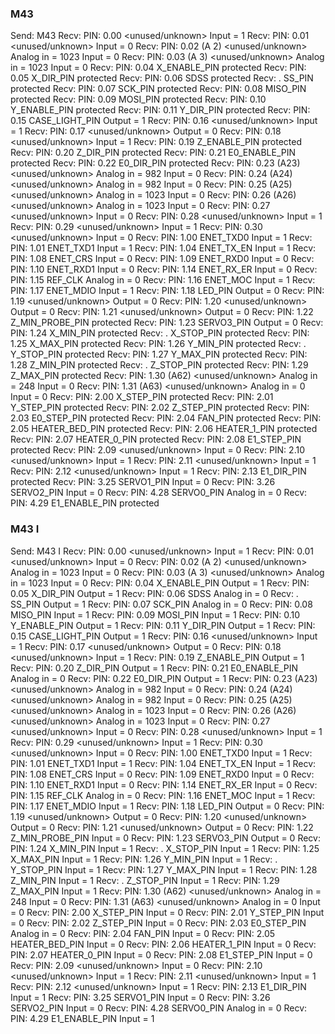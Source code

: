
### M43

Send: M43
Recv: PIN: 0.00        <unused/unknown>                       Input  = 1
Recv: PIN: 0.01        <unused/unknown>                       Input  = 0
Recv: PIN: 0.02 (A 2)  <unused/unknown>   Analog in =  1023   Input  = 0
Recv: PIN: 0.03 (A 3)  <unused/unknown>   Analog in =  1023   Input  = 0
Recv: PIN: 0.04        X_ENABLE_PIN                           protected
Recv: PIN: 0.05        X_DIR_PIN                              protected
Recv: PIN: 0.06        SDSS                                   protected
Recv: .                SS_PIN                                 protected
Recv: PIN: 0.07        SCK_PIN                                protected
Recv: PIN: 0.08        MISO_PIN                               protected
Recv: PIN: 0.09        MOSI_PIN                               protected
Recv: PIN: 0.10        Y_ENABLE_PIN                           protected
Recv: PIN: 0.11        Y_DIR_PIN                              protected
Recv: PIN: 0.15        CASE_LIGHT_PIN                         Output = 1
Recv: PIN: 0.16        <unused/unknown>                       Input  = 1
Recv: PIN: 0.17        <unused/unknown>                       Output = 0
Recv: PIN: 0.18        <unused/unknown>                       Input  = 1
Recv: PIN: 0.19        Z_ENABLE_PIN                           protected
Recv: PIN: 0.20        Z_DIR_PIN                              protected
Recv: PIN: 0.21        E0_ENABLE_PIN                          protected
Recv: PIN: 0.22        E0_DIR_PIN                             protected
Recv: PIN: 0.23 (A23)  <unused/unknown>   Analog in =   982   Input  = 0
Recv: PIN: 0.24 (A24)  <unused/unknown>   Analog in =   982   Input  = 0
Recv: PIN: 0.25 (A25)  <unused/unknown>   Analog in =  1023   Input  = 0
Recv: PIN: 0.26 (A26)  <unused/unknown>   Analog in =  1023   Input  = 0
Recv: PIN: 0.27        <unused/unknown>                       Input  = 0
Recv: PIN: 0.28        <unused/unknown>                       Input  = 1
Recv: PIN: 0.29        <unused/unknown>                       Input  = 1
Recv: PIN: 0.30        <unused/unknown>                       Input  = 0
Recv: PIN: 1.00        ENET_TXD0                              Input  = 1
Recv: PIN: 1.01        ENET_TXD1                              Input  = 1
Recv: PIN: 1.04        ENET_TX_EN                             Input  = 1
Recv: PIN: 1.08        ENET_CRS                               Input  = 0
Recv: PIN: 1.09        ENET_RXD0                              Input  = 0
Recv: PIN: 1.10        ENET_RXD1                              Input  = 0
Recv: PIN: 1.14        ENET_RX_ER                             Input  = 0
Recv: PIN: 1.15        REF_CLK                                Analog in =     0
Recv: PIN: 1.16        ENET_MOC                               Input  = 1
Recv: PIN: 1.17        ENET_MDIO                              Input  = 1
Recv: PIN: 1.18        LED_PIN                                Output = 0
Recv: PIN: 1.19        <unused/unknown>                       Output = 0
Recv: PIN: 1.20        <unused/unknown>                       Output = 0
Recv: PIN: 1.21        <unused/unknown>                       Output = 0
Recv: PIN: 1.22        Z_MIN_PROBE_PIN                        protected
Recv: PIN: 1.23        SERVO3_PIN                             Output = 0
Recv: PIN: 1.24        X_MIN_PIN                              protected
Recv: .                X_STOP_PIN                             protected
Recv: PIN: 1.25        X_MAX_PIN                              protected
Recv: PIN: 1.26        Y_MIN_PIN                              protected
Recv: .                Y_STOP_PIN                             protected
Recv: PIN: 1.27        Y_MAX_PIN                              protected
Recv: PIN: 1.28        Z_MIN_PIN                              protected
Recv: .                Z_STOP_PIN                             protected
Recv: PIN: 1.29        Z_MAX_PIN                              protected
Recv: PIN: 1.30 (A62)  <unused/unknown>   Analog in =   248   Input  = 0
Recv: PIN: 1.31 (A63)  <unused/unknown>   Analog in =     0   Input  = 0
Recv: PIN: 2.00        X_STEP_PIN                             protected
Recv: PIN: 2.01        Y_STEP_PIN                             protected
Recv: PIN: 2.02        Z_STEP_PIN                             protected
Recv: PIN: 2.03        E0_STEP_PIN                            protected
Recv: PIN: 2.04        FAN_PIN                                protected
Recv: PIN: 2.05        HEATER_BED_PIN                         protected
Recv: PIN: 2.06        HEATER_1_PIN                           protected
Recv: PIN: 2.07        HEATER_0_PIN                           protected
Recv: PIN: 2.08        E1_STEP_PIN                            protected
Recv: PIN: 2.09        <unused/unknown>                       Input  = 0
Recv: PIN: 2.10        <unused/unknown>                       Input  = 1
Recv: PIN: 2.11        <unused/unknown>                       Input  = 1
Recv: PIN: 2.12        <unused/unknown>                       Input  = 1
Recv: PIN: 2.13        E1_DIR_PIN                             protected
Recv: PIN: 3.25        SERVO1_PIN                             Input  = 0
Recv: PIN: 3.26        SERVO2_PIN                             Input  = 0
Recv: PIN: 4.28        SERVO0_PIN                             Analog in =     0
Recv: PIN: 4.29        E1_ENABLE_PIN                          protected

### M43 I

Send: M43 I
Recv: PIN: 0.00        <unused/unknown>                       Input  = 1
Recv: PIN: 0.01        <unused/unknown>                       Input  = 0
Recv: PIN: 0.02 (A 2)  <unused/unknown>   Analog in =  1023   Input  = 0
Recv: PIN: 0.03 (A 3)  <unused/unknown>   Analog in =  1023   Input  = 0
Recv: PIN: 0.04        X_ENABLE_PIN                           Output = 1
Recv: PIN: 0.05        X_DIR_PIN                              Output = 1
Recv: PIN: 0.06        SDSS                                   Analog in =     0
Recv: .                SS_PIN                                 Output = 1
Recv: PIN: 0.07        SCK_PIN                                Analog in =     0
Recv: PIN: 0.08        MISO_PIN                               Input  = 1
Recv: PIN: 0.09        MOSI_PIN                               Input  = 1
Recv: PIN: 0.10        Y_ENABLE_PIN                           Output = 1
Recv: PIN: 0.11        Y_DIR_PIN                              Output = 1
Recv: PIN: 0.15        CASE_LIGHT_PIN                         Output = 1
Recv: PIN: 0.16        <unused/unknown>                       Input  = 1
Recv: PIN: 0.17        <unused/unknown>                       Output = 0
Recv: PIN: 0.18        <unused/unknown>                       Input  = 1
Recv: PIN: 0.19        Z_ENABLE_PIN                           Output = 1
Recv: PIN: 0.20        Z_DIR_PIN                              Output = 1
Recv: PIN: 0.21        E0_ENABLE_PIN                          Analog in =     0
Recv: PIN: 0.22        E0_DIR_PIN                             Output = 1
Recv: PIN: 0.23 (A23)  <unused/unknown>   Analog in =   982   Input  = 0
Recv: PIN: 0.24 (A24)  <unused/unknown>   Analog in =   982   Input  = 0
Recv: PIN: 0.25 (A25)  <unused/unknown>   Analog in =  1023   Input  = 0
Recv: PIN: 0.26 (A26)  <unused/unknown>   Analog in =  1023   Input  = 0
Recv: PIN: 0.27        <unused/unknown>                       Input  = 0
Recv: PIN: 0.28        <unused/unknown>                       Input  = 1
Recv: PIN: 0.29        <unused/unknown>                       Input  = 1
Recv: PIN: 0.30        <unused/unknown>                       Input  = 0
Recv: PIN: 1.00        ENET_TXD0                              Input  = 1
Recv: PIN: 1.01        ENET_TXD1                              Input  = 1
Recv: PIN: 1.04        ENET_TX_EN                             Input  = 1
Recv: PIN: 1.08        ENET_CRS                               Input  = 0
Recv: PIN: 1.09        ENET_RXD0                              Input  = 0
Recv: PIN: 1.10        ENET_RXD1                              Input  = 0
Recv: PIN: 1.14        ENET_RX_ER                             Input  = 0
Recv: PIN: 1.15        REF_CLK                                Analog in =     0
Recv: PIN: 1.16        ENET_MOC                               Input  = 1
Recv: PIN: 1.17        ENET_MDIO                              Input  = 1
Recv: PIN: 1.18        LED_PIN                                Output = 0
Recv: PIN: 1.19        <unused/unknown>                       Output = 0
Recv: PIN: 1.20        <unused/unknown>                       Output = 0
Recv: PIN: 1.21        <unused/unknown>                       Output = 0
Recv: PIN: 1.22        Z_MIN_PROBE_PIN                        Input  = 0
Recv: PIN: 1.23        SERVO3_PIN                             Output = 0
Recv: PIN: 1.24        X_MIN_PIN                              Input  = 1
Recv: .                X_STOP_PIN                             Input  = 1
Recv: PIN: 1.25        X_MAX_PIN                              Input  = 1
Recv: PIN: 1.26        Y_MIN_PIN                              Input  = 1
Recv: .                Y_STOP_PIN                             Input  = 1
Recv: PIN: 1.27        Y_MAX_PIN                              Input  = 1
Recv: PIN: 1.28        Z_MIN_PIN                              Input  = 1
Recv: .                Z_STOP_PIN                             Input  = 1
Recv: PIN: 1.29        Z_MAX_PIN                              Input  = 1
Recv: PIN: 1.30 (A62)  <unused/unknown>   Analog in =   248   Input  = 0
Recv: PIN: 1.31 (A63)  <unused/unknown>   Analog in =     0   Input  = 0
Recv: PIN: 2.00        X_STEP_PIN                             Input  = 0
Recv: PIN: 2.01        Y_STEP_PIN                             Input  = 0
Recv: PIN: 2.02        Z_STEP_PIN                             Input  = 0
Recv: PIN: 2.03        E0_STEP_PIN                            Analog in =     0
Recv: PIN: 2.04        FAN_PIN                                Input  = 0
Recv: PIN: 2.05        HEATER_BED_PIN                         Input  = 0
Recv: PIN: 2.06        HEATER_1_PIN                           Input  = 0
Recv: PIN: 2.07        HEATER_0_PIN                           Input  = 0
Recv: PIN: 2.08        E1_STEP_PIN                            Input  = 0
Recv: PIN: 2.09        <unused/unknown>                       Input  = 0
Recv: PIN: 2.10        <unused/unknown>                       Input  = 1
Recv: PIN: 2.11        <unused/unknown>                       Input  = 1
Recv: PIN: 2.12        <unused/unknown>                       Input  = 1
Recv: PIN: 2.13        E1_DIR_PIN                             Input  = 1
Recv: PIN: 3.25        SERVO1_PIN                             Input  = 0
Recv: PIN: 3.26        SERVO2_PIN                             Input  = 0
Recv: PIN: 4.28        SERVO0_PIN                             Analog in =     0
Recv: PIN: 4.29        E1_ENABLE_PIN                          Input  = 1
